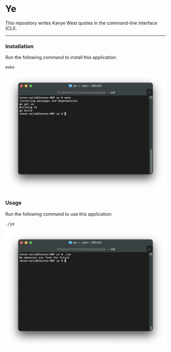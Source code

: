 # Ye
This repository writes Kanye West quotes in the command-line interface (CLI).

---
### Installation
Run the following command to install this application:
```
make
```
![](/assets/installation.png)

### Usage
Run the following command to use this application:
```
./ye
```
![](/assets/usage.png)
